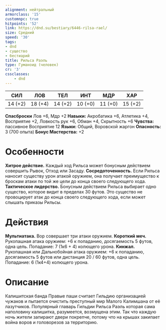 ```yaml
---
alignment: нейтральный
armorclass: '15'
customnpc: true
hitpoints: '52'
link: https://dnd.su/bestiary/6446-rilsa-rael/
size: Средний
speed: '30'
tags:
- dnd
- существо
- бестиарий
title: Рильса Раэль
type: Гуманоид (человек)
cr: '3'
cssclasses:
    - dnd
---
```



| СИЛ | ЛОВ | ТЕЛ | ИНТ | МДР | ХАР |
|---|---|---|---|---|---|
| 14 (+2) | 18 (+4) | 14 (+2) | 10 (+0) | 11 (+0) | 15 (+2) |
**Спасброски** Лов +6, Мдр +2
**Навыки:** Акробатика +6, Атлетика +4, Восприятие +2, Ловкость рук +6, Обман +4, Скрытность +6
**Чувства:** пассивное Восприятие 12
**Языки:** Общий, Воровской жаргон
**Опасность:** 3 (700 опыта)
**Бонус Мастерства:** +2


# Особенности
**Хитрое действие.** Каждый ход Рильса может бонусным действием совершить Рывок, Отход или Засаду.
**Сосредоточенность.** Если Рильса наносит существу урон атакой оружием, она получает преимущество к броскам атаки по той же цели до конца своего следующего хода.
**Тактическое лидерство.** Бонусным действием Рильса выбирает одно существо, которое видит в пределах 30 футов. Это существо не провоцирует атак до конца своего следующего хода, если может слышать приказы Рильсы.


# Действия
**Мультиатака.** Вор совершает три атаки оружием.
**Короткий меч.** Рукопашная атака оружием: +6 к попаданию, досягаемость 5 футов, одна цель. Попадание: 7 (1к6 + 4) колющего урона.
**Кинжал.** Рукопашная или Дальнобойная атака оружием: +6 к попаданию, досягаемость 5 футов или дистанция 20 / 60 футов, одна цель. Попадание: 6 (1к4+4) колющего урона.


# Описание
Калишитская банда Правые паши считает Гильдию организацией чужаков и пытается очистить преступный мир Малого Калимшана от её лазутчиков. Популярный главарь Гильдии Рильса Раэль которая сама наполовину калишитка, разумеется, возмущена этим. Так что каждую ночь жители запирают двери покрепче, потому что на крышах закипает война воров и головорезов за территорию.